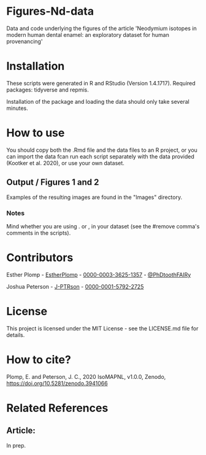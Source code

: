 # Figures-Nd-data
Data and code underlying the figures of the article 'Neodymium isotopes in modern human dental enamel: an exploratory dataset for human provenancing'


# Installation
These scripts were generated in R and RStudio (Version 1.4.1717). Required packages: tidyverse and repmis.

Installation of the package and loading the data should only take several minutes. 

# How to use
You should copy both the .Rmd file and the data files to an R project, or you can import the data fcan run each script separately with the data provided (Kootker et al. 2020), or use your own dataset.

## Output / Figures 1 and 2
Examples of the resulting images are found in the "Images" directory.

### Notes
Mind whether you are using . or , in your dataset (see the #remove comma's comments in the scripts).

# Contributors
Esther Plomp - [EstherPlomp](https://github.com/EstherPlomp) - [0000-0003-3625-1357](https://orcid.org/0000-0003-3625-1357) - [@PhDtoothFAIRy](https://twitter.com/PhDToothFAIRy)

Joshua Peterson - [J-PTRson](https://github.com/J-PTRSON) - [0000-0001-5792-2725](http://orcid.org/0000-0001-5792-2725)

# License
This project is licensed under the MIT License - see the LICENSE.md file for details.

# How to cite?
Plomp, E. and Peterson, J. C., 2020 IsoMAPNL, v1.0.0, Zenodo, https://doi.org/10.5281/zenodo.3941066

# Related References 
## Article: 
In prep. 
